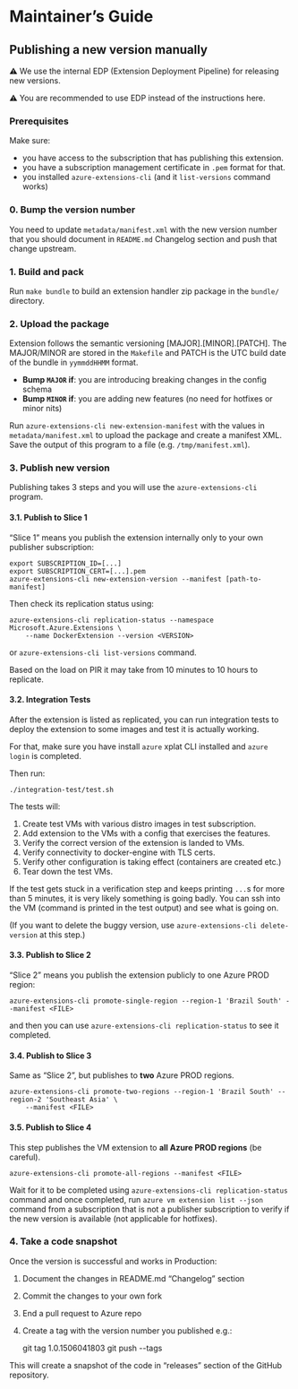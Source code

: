 # Maintainer’s Guide

## Publishing a new version **manually**

:warning: We use the internal EDP (Extension Deployment Pipeline) for releasing
new versions.

:warning: You are recommended to use EDP instead of the instructions here.

### Prerequisites

Make sure: 
* you have access to the subscription that has publishing this extension.
* you have a subscription management certificate in `.pem` format for that.
* you installed `azure-extensions-cli` (and it `list-versions` command works)

### 0. Bump the version number

You need to update `metadata/manifest.xml` with the new version number that
you should document in `README.md` Changelog section and push that change upstream.

### 1. Build and pack

Run `make bundle` to build an extension handler zip package in the `bundle/` directory.

### 2. Upload the package

Extension follows the semantic versioning [MAJOR].[MINOR].[PATCH]. The MAJOR/MINOR
are stored in the `Makefile` and PATCH is the UTC build date of the bundle in `yymmddHHMM`
format.

* **Bump `MAJOR` if**: you are introducing breaking changes in the config schema
* **Bump `MINOR` if**: you are adding new features (no need for hotfixes or minor nits)

Run `azure-extensions-cli new-extension-manifest` with the values in
`metadata/manifest.xml` to upload the package and create a manifest XML. Save the output
of this program to a file (e.g. `/tmp/manifest.xml`).

### 3. Publish new version

Publishing takes 3 steps and you will use the `azure-extensions-cli` program.

#### 3.1. Publish to Slice 1

“Slice 1” means you publish the extension internally only to your own publisher subscription:

    export SUBSCRIPTION_ID=[...]
    export SUBSCRIPTION_CERT=[...].pem
    azure-extensions-cli new-extension-version --manifest [path-to-manifest]

Then check its replication status using:
 
    azure-extensions-cli replication-status --namespace Microsoft.Azure.Extensions \
        --name DockerExtension --version <VERSION>

or `azure-extensions-cli list-versions` command.

Based on the load on PIR it may take from 10 minutes to 10 hours to replicate.

#### 3.2. Integration Tests

After the extension is listed as replicated, you can run integration tests to deploy the extension
to some images and test it is actually working.

For that, make sure you have install `azure` xplat CLI installed and `azure login` is completed.

Then run:

    ./integration-test/test.sh

The tests will:

1. Create test VMs with various distro images in test subscription.
2. Add extension to the VMs with a config that exercises the features.
3. Verify the correct version of the extension is landed to VMs.
4. Verify connectivity to docker-engine with TLS certs.
5. Verify other configuration is taking effect (containers are created etc.)
6. Tear down the test VMs.

If the test gets stuck in a verification step and keeps printing `...`s for more than 5 minutes,
it is very likely something is going badly. You can ssh into the VM (command is printed in the test
output) and see what is going on.

(If you want to delete the buggy version, use `azure-extensions-cli delete-version` at this step.)

#### 3.3. Publish to Slice 2

“Slice 2” means you publish the extension publicly to one Azure PROD region:

    azure-extensions-cli promote-single-region --region-1 'Brazil South' --manifest <FILE>

and then you can use `azure-extensions-cli replication-status` to see it completed.

#### 3.4. Publish to Slice 3

Same as “Slice 2”, but publishes to **two** Azure PROD regions.

    azure-extensions-cli promote-two-regions --region-1 'Brazil South' --region-2 'Southeast Asia' \
        --manifest <FILE>

#### 3.5. Publish to Slice 4

This step publishes the VM extension to **all Azure PROD regions** (be careful).

    azure-extensions-cli promote-all-regions --manifest <FILE>

Wait for it to be completed using `azure-extensions-cli replication-status` command and 
once completed, run `azure vm extension list --json` command from a subscription that is not a publisher
subscription to verify if the new version is available (not applicable for hotfixes).

### 4. Take a code snapshot

Once the version is successful and works in Production:

1. Document the changes in README.md “Changelog” section
2. Commit the changes to your own fork
3. End a pull request to Azure repo
4. Create a tag with the version number you published e.g.:

    git tag 1.0.1506041803
    git push --tags

This will create a snapshot of the code in “releases” section of the GitHub repository.
